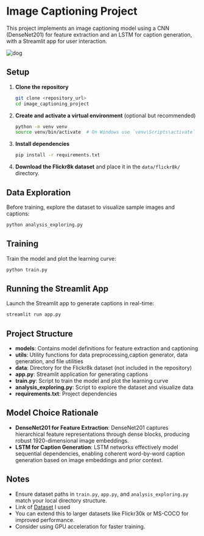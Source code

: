 # Image Captioning Project

This project implements an image captioning model using a CNN (DenseNet201) for feature extraction and an LSTM for caption generation, with a Streamlit app for user interaction.

![dog](https://github.com/user-attachments/assets/462a6cd4-ac88-47ec-9d4f-6cac47477f7c)

## Setup

1. **Clone the repository**

   ```bash
   git clone <repository_url>
   cd image_captioning_project
   ````

2. **Create and activate a virtual environment** (optional but recommended)

   ```bash
   python -m venv venv
   source venv/bin/activate  # On Windows use `venv\Scripts\activate`
   ```

3. **Install dependencies**

   ```bash
   pip install -r requirements.txt
   ```

4. **Download the Flickr8k dataset** and place it in the `data/flickr8k/` directory.

## Data Exploration

Before training, explore the dataset to visualize sample images and captions:

```bash
python analysis_exploring.py
```

## Training

Train the model and plot the learning curve:

```bash
python train.py
```

## Running the Streamlit App

Launch the Streamlit app to generate captions in real-time:

```bash
streamlit run app.py
```

## Project Structure

- **models**: Contains model definitions for feature extraction and captioning
- **utils**: Utility functions for data preprocessing,caption generator, data generation, and file utilities
- **data**: Directory for the Flickr8k dataset (not included in the repository)
- **app.py**: Streamlit application for generating captions
- **train.py**: Script to train the model and plot the learning curve
- **analysis_exploring.py**: Script to explore the dataset and visualize data
- **requirements.txt**: Project dependencies

## Model Choice Rationale

* **DenseNet201 for Feature Extraction**: DenseNet201 captures hierarchical feature representations through dense blocks, producing robust 1920-dimensional image embeddings.
* **LSTM for Caption Generation**: LSTM networks effectively model sequential dependencies, enabling coherent word-by-word caption generation based on image embeddings and prior context.

## Notes

* Ensure dataset paths in `train.py`, `app.py`, and `analysis_exploring.py` match your local directory structure.
* Link of [Dataset](https://www.kaggle.com/datasets/adityajn105/flickr8k) I used
* You can extend this to larger datasets like Flickr30k or MS-COCO for improved performance.
* Consider using GPU acceleration for faster training.
